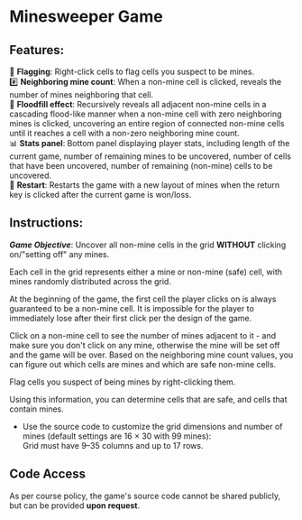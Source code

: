 # Minesweeper Game 

## Features:
🚩 **Flagging**: Right-click cells to flag cells you suspect to be mines.   
#️⃣ **Neighboring mine count**: When a non-mine cell is clicked, reveals the number of mines neighboring that cell.   
🌊 **Floodfill effect**: Recursively reveals all adjacent non-mine cells in a cascading flood-like manner when a non-mine cell with zero neighboring mines is clicked, uncovering an entire region of connected non-mine cells until it reaches a cell with a non-zero neighboring mine count.   
📊 **Stats panel**: Bottom panel displaying player stats, including length of the current game, number of remaining mines to be uncovered, number of cells that have been uncovered, number of remaining (non-mine) cells  to be uncovered.   
🔄 **Restart**: Restarts the game with a new layout of mines when the return key is clicked after the current game is won/loss.   



##  Instructions:
***Game Objective***: Uncover all non-mine cells in the grid **WITHOUT** clicking on/"setting off" any mines.    

Each cell in the grid represents either a mine or non-mine (safe) cell, with mines randomly distributed across the grid. 

At the beginning of the game, the first cell the player clicks on is always guaranteed to be a non-mine cell. It is impossible for the player to immediately lose after their first click per the design of the game.  

Click on a non-mine cell to see the number of mines adjacent to it - and make sure you don't click on any mine, otherwise the mine will be set off and the game will be over. Based on the neighboring mine count values, you can figure out which cells are mines and which are safe non-mine cells. 

Flag cells you suspect of being mines by right-clicking them. 

Using this information, you can determine cells that are safe, and cells that contain mines. 

- Use the source code to customize the grid dimensions and number of mines (default settings are 16 × 30 with 99 mines):     
Grid must have 9–35 columns and up to 17 rows.   
  
## Code Access
As per course policy, the game's source code cannot be shared publicly, but can be provided **upon request**. 
